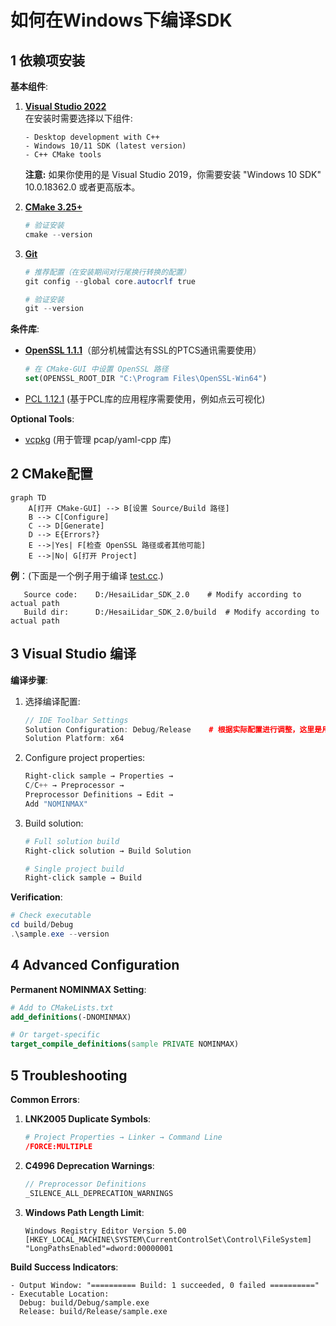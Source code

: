 # 如何在Windows下编译SDK

## 1 依赖项安装

**基本组件**:
1. **[Visual Studio 2022](https://visualstudio.microsoft.com/downloads/)**  
   在安装时需要选择以下组件:
   ```plaintext
   - Desktop development with C++
   - Windows 10/11 SDK (latest version)
   - C++ CMake tools
   ```

    **注意:** 如果你使用的是 Visual Studio 2019，你需要安装 "Windows 10 SDK" 10.0.18362.0 或者更高版本。

2. **[CMake 3.25+](https://cmake.org/download/)**
   ```powershell
   # 验证安装
   cmake --version
   ```

3. **[Git](https://git-scm.com/)**  
    ```powershell
   # 推荐配置（在安装期间对行尾换行转换的配置）
   git config --global core.autocrlf true
   ```
   ```powershell
   # 验证安装
   git --version
   ```



**条件库**:
   - **[OpenSSL 1.1.1](https://slproweb.com/products/Win32OpenSSL.html)**（部分机械雷达有SSL的PTCS通讯需要使用）
      ```cmake
      # 在 CMake-GUI 中设置 OpenSSL 路径
      set(OPENSSL_ROOT_DIR "C:\Program Files\OpenSSL-Win64") 
      ```
   
   - [PCL 1.12.1](https://github.com/PointCloudLibrary/pcl/releases) (基于PCL库的应用程序需要使用，例如点云可视化)

**Optional Tools**:  
   - [vcpkg](https://github.com/microsoft/vcpkg) (用于管理 pcap/yaml-cpp 库)


## 2 CMake配置
```mermaid
graph TD
    A[打开 CMake-GUI] --> B[设置 Source/Build 路径]
    B --> C[Configure]
    C --> D[Generate]
    D --> E{Errors?}
    E -->|Yes| F[检查 OpenSSL 路径或者其他可能]
    E -->|No| G[打开 Project]
```
**例**：(下面是一个例子用于编译 [test.cc](..\test\test.cc).)
```plaintext
   Source code:    D:/HesaiLidar_SDK_2.0	# Modify according to actual path
   Build dir:      D:/HesaiLidar_SDK_2.0/build	# Modify according to actual path
   ```
## 3 Visual Studio 编译
**编译步骤**:
1. 选择编译配置:
   ```cpp
   // IDE Toolbar Settings
   Solution Configuration: Debug/Release	# 根据实际配置进行调整，这里是用 Debug 配置
   Solution Platform: x64
   ```

2. Configure project properties:
   ```powershell
   Right-click sample → Properties → 
   C/C++ → Preprocessor → 
   Preprocessor Definitions → Edit →
   Add "NOMINMAX"
   ```

3. Build solution:
   ```bash
   # Full solution build
   Right-click solution → Build Solution

   # Single project build
   Right-click sample → Build
   ```

**Verification**:
```powershell
# Check executable
cd build/Debug
.\sample.exe --version
```

## 4 Advanced Configuration
**Permanent NOMINMAX Setting**:
```cmake
# Add to CMakeLists.txt
add_definitions(-DNOMINMAX)

# Or target-specific
target_compile_definitions(sample PRIVATE NOMINMAX)
```

## 5 Troubleshooting
**Common Errors**:
1. **LNK2005 Duplicate Symbols**:
   ```cmake
   # Project Properties → Linker → Command Line
   /FORCE:MULTIPLE
   ```

2. **C4996 Deprecation Warnings**:
   ```cpp
   // Preprocessor Definitions
   _SILENCE_ALL_DEPRECATION_WARNINGS
   ```

3. **Windows Path Length Limit**:
   ```reg
   Windows Registry Editor Version 5.00
   [HKEY_LOCAL_MACHINE\SYSTEM\CurrentControlSet\Control\FileSystem]
   "LongPathsEnabled"=dword:00000001
   ```

**Build Success Indicators**:
```log
- Output Window: "========== Build: 1 succeeded, 0 failed =========="
- Executable Location: 
  Debug: build/Debug/sample.exe
  Release: build/Release/sample.exe
```